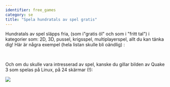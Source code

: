 ```yaml
---
identifier: free_games
category: se
title: "Spela hundratals av spel gratis"
---
```


Hundratals av spel släpps fria, (som i"gratis öl" och som i "fritt 
tal") i kategorier 
som: 2D, 3D, pussel, krigsspel, multiplayerspel, allt du kan tänka dig! Här är några 
exempel (hela listan skulle bli oändlig) :

<div id="items">



<br class="clearboth" />


Och om du skulle vara intresserad av spel, kanske du gillar bilden av Quake 3 som 
spelas på Linux, på 24 skärmar (!):

<a href="/img/quake_24_screens.jpg"><img src="/img/quake_24_screens_thumbnail.jpg" /></a>




